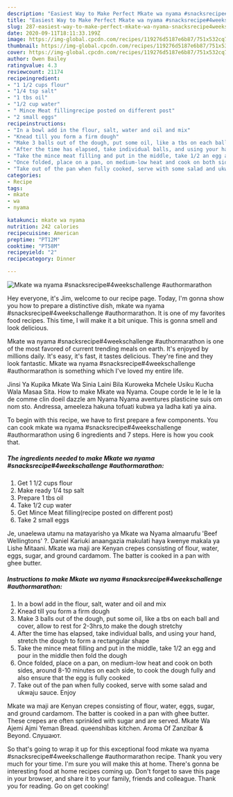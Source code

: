 ```yaml
---
description: "Easiest Way to Make Perfect Mkate wa nyama #snacksrecipe#4weekschallenge #authormarathon"
title: "Easiest Way to Make Perfect Mkate wa nyama #snacksrecipe#4weekschallenge #authormarathon"
slug: 287-easiest-way-to-make-perfect-mkate-wa-nyama-snacksrecipe4weekschallenge-authormarathon
date: 2020-09-11T18:11:33.199Z
image: https://img-global.cpcdn.com/recipes/119276d5187e6b87/751x532cq70/mkate-wa-nyama-snacksrecipe4weekschallenge-authormarathon-recipe-main-photo.jpg
thumbnail: https://img-global.cpcdn.com/recipes/119276d5187e6b87/751x532cq70/mkate-wa-nyama-snacksrecipe4weekschallenge-authormarathon-recipe-main-photo.jpg
cover: https://img-global.cpcdn.com/recipes/119276d5187e6b87/751x532cq70/mkate-wa-nyama-snacksrecipe4weekschallenge-authormarathon-recipe-main-photo.jpg
author: Owen Bailey
ratingvalue: 4.3
reviewcount: 21174
recipeingredient:
- "1 1/2 cups flour"
- "1/4 tsp salt"
- "1 tbs oil"
- "1/2 cup water"
- " Mince Meat fillingrecipe posted on different post"
- "2 small eggs"
recipeinstructions:
- "In a bowl add in the flour, salt, water and oil and mix"
- "Knead till you form a firm dough"
- "Make 3 balls out of the dough, put some oil, like a tbs on each ball and cover, allow to rest for 2-3hrs,to make the dough stretchy"
- "After the time has elapsed, take individual balls, and using your hand, stretch the dough to form a rectangular shape"
- "Take the mince meat filling and put in the middle, take 1/2 an egg and pour in the middle then fold the dough"
- "Once folded, place on a pan, on medium-low heat and cook on both sides, around 8-10 minutes on each side, to cook the dough fully and also ensure that the egg is fully cooked"
- "Take out of the pan when fully cooked, serve with some salad and ukwaju sauce. Enjoy"
categories:
- Recipe
tags:
- mkate
- wa
- nyama

katakunci: mkate wa nyama 
nutrition: 242 calories
recipecuisine: American
preptime: "PT12M"
cooktime: "PT58M"
recipeyield: "2"
recipecategory: Dinner

---
```



![Mkate wa nyama #snacksrecipe#4weekschallenge #authormarathon](https://img-global.cpcdn.com/recipes/119276d5187e6b87/751x532cq70/mkate-wa-nyama-snacksrecipe4weekschallenge-authormarathon-recipe-main-photo.jpg)

Hey everyone, it's Jim, welcome to our recipe page. Today, I'm gonna show you how to prepare a distinctive dish, mkate wa nyama #snacksrecipe#4weekschallenge #authormarathon. It is one of my favorites food recipes. This time, I will make it a bit unique. This is gonna smell and look delicious.

Mkate wa nyama #snacksrecipe#4weekschallenge #authormarathon is one of the most favored of current trending meals on earth. It's enjoyed by millions daily. It's easy, it's fast, it tastes delicious. They're fine and they look fantastic. Mkate wa nyama #snacksrecipe#4weekschallenge #authormarathon is something which I've loved my entire life.

Jinsi Ya Kupika Mkate Wa Sinia Laini Bila Kuroweka Mchele Usiku Kucha Wala Masaa Sita. How to make Mkate wa Nyama. Coupe corde le le le le la de comme clin doeil dazzle am Nyama Nyama aventures plasticine suis om nom sto. Andressa, ameeleza hakuna tofuati kubwa ya ladha kati ya aina.


To begin with this recipe, we have to first prepare a few components. You can cook mkate wa nyama #snacksrecipe#4weekschallenge #authormarathon using 6 ingredients and 7 steps. Here is how you cook that.

<!--inarticleads1-->

##### The ingredients needed to make Mkate wa nyama #snacksrecipe#4weekschallenge #authormarathon:

1. Get 1 1/2 cups flour
1. Make ready 1/4 tsp salt
1. Prepare 1 tbs oil
1. Take 1/2 cup water
1. Get  Mince Meat filling(recipe posted on different post)
1. Take 2 small eggs


Je, unaelewa utamu na matayarisho ya Mkate wa Nyama almaarufu &#39;Beef Wellingtons&#39; ?. Daniel Kariuki anaangazia makulati haya kwenye makala ya Lishe Mitaani. Mkate wa maji are Kenyan crepes consisting of flour, water, eggs, sugar, and ground cardamom. The batter is cooked in a pan with ghee butter. 

<!--inarticleads2-->

##### Instructions to make Mkate wa nyama #snacksrecipe#4weekschallenge #authormarathon:

1. In a bowl add in the flour, salt, water and oil and mix
1. Knead till you form a firm dough
1. Make 3 balls out of the dough, put some oil, like a tbs on each ball and cover, allow to rest for 2-3hrs,to make the dough stretchy
1. After the time has elapsed, take individual balls, and using your hand, stretch the dough to form a rectangular shape
1. Take the mince meat filling and put in the middle, take 1/2 an egg and pour in the middle then fold the dough
1. Once folded, place on a pan, on medium-low heat and cook on both sides, around 8-10 minutes on each side, to cook the dough fully and also ensure that the egg is fully cooked
1. Take out of the pan when fully cooked, serve with some salad and ukwaju sauce. Enjoy


Mkate wa maji are Kenyan crepes consisting of flour, water, eggs, sugar, and ground cardamom. The batter is cooked in a pan with ghee butter. These crepes are often sprinkled with sugar and are served. Mkate Wa Ajemi Ajmi Yeman Bread. queenshibas kitchen. Aroma Of Zanzibar &amp; Beyond. Слушают. 

So that's going to wrap it up for this exceptional food mkate wa nyama #snacksrecipe#4weekschallenge #authormarathon recipe. Thank you very much for your time. I'm sure you will make this at home. There's gonna be interesting food at home recipes coming up. Don't forget to save this page in your browser, and share it to your family, friends and colleague. Thank you for reading. Go on get cooking!
